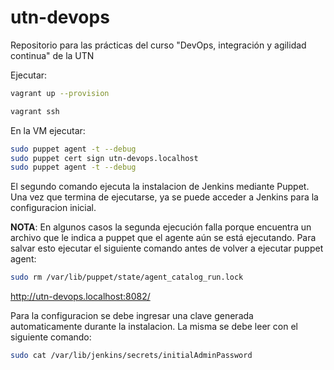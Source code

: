# utn-devops
Repositorio para las prácticas del curso "DevOps, integración y agilidad continua" de la UTN

Ejecutar:
```bash
vagrant up --provision

vagrant ssh
```
En la VM ejecutar:
```bash
sudo puppet agent -t --debug
sudo puppet cert sign utn-devops.localhost
sudo puppet agent -t --debug
```
El segundo comando ejecuta la instalacion de Jenkins mediante Puppet.
Una vez que termina de ejecutarse, ya se puede acceder a Jenkins para la configuracion inicial.

**NOTA**: En algunos casos la segunda ejecución falla porque encuentra un archivo que le indica a puppet que el agente aún se está ejecutando.
Para salvar esto ejecutar el siguiente comando antes de volver a ejecutar puppet agent:
```bash
sudo rm /var/lib/puppet/state/agent_catalog_run.lock
```

http://utn-devops.localhost:8082/

Para la configuracion se debe ingresar una clave generada automaticamente durante la instalacion. La misma se debe leer con el siguiente comando:
```bash
sudo cat /var/lib/jenkins/secrets/initialAdminPassword
```
